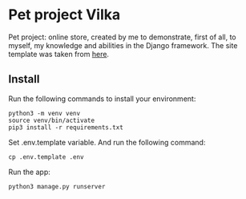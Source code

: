 # Pet project Vilka
Pet project: online store, created by me to demonstrate, first of all, to myself, my knowledge and abilities in the Django framework.
The site template was taken from [here](https://www.insales.ru/collection/themes/product/shablon-internet-magazina-fine).

## Install

Run the following commands to install your environment:
  
    python3 -m venv venv   
    source venv/bin/activate
    pip3 install -r requirements.txt

Set .env.template variable.
And run the following command:

    cp .env.template .env

Run the app:

    python3 manage.py runserver

